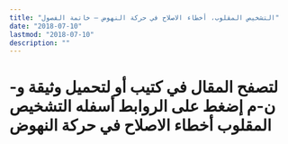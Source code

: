 ```yaml
---
title: "التشخيص المقلوب، أخطاء الاصلاح في حركة النهوض – خاتمة الفصول"
date: "2018-07-10"
lastmod: "2018-07-10"
description: ""
---
```

# **لتصفح المقال في كتيب أو لتحميل وثيقة و-ن-م إضغط على الروابط أسفله** **التشخيص المقلوب أخطاء الاصلاح في حركة النهوض**

###